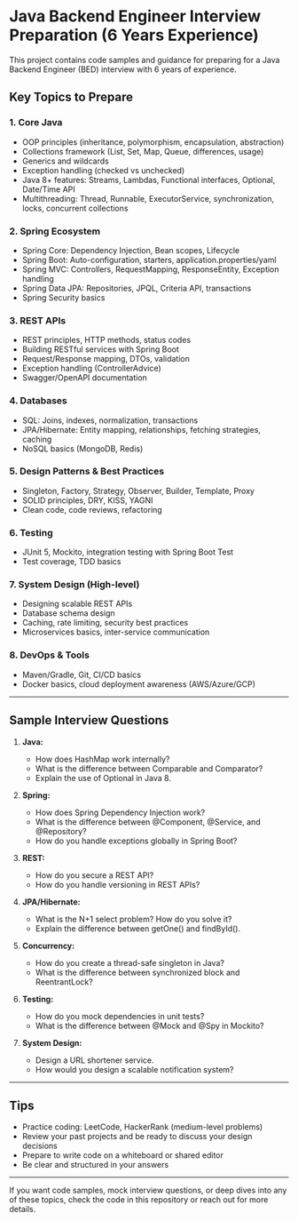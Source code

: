 # Java Backend Engineer Interview Preparation (6 Years Experience)

This project contains code samples and guidance for preparing for a Java Backend Engineer (BED) interview with 6 years of experience.

## Key Topics to Prepare

### 1. Core Java
- OOP principles (inheritance, polymorphism, encapsulation, abstraction)
- Collections framework (List, Set, Map, Queue, differences, usage)
- Generics and wildcards
- Exception handling (checked vs unchecked)
- Java 8+ features: Streams, Lambdas, Functional interfaces, Optional, Date/Time API
- Multithreading: Thread, Runnable, ExecutorService, synchronization, locks, concurrent collections

### 2. Spring Ecosystem
- Spring Core: Dependency Injection, Bean scopes, Lifecycle
- Spring Boot: Auto-configuration, starters, application.properties/yaml
- Spring MVC: Controllers, RequestMapping, ResponseEntity, Exception handling
- Spring Data JPA: Repositories, JPQL, Criteria API, transactions
- Spring Security basics

### 3. REST APIs
- REST principles, HTTP methods, status codes
- Building RESTful services with Spring Boot
- Request/Response mapping, DTOs, validation
- Exception handling (ControllerAdvice)
- Swagger/OpenAPI documentation

### 4. Databases
- SQL: Joins, indexes, normalization, transactions
- JPA/Hibernate: Entity mapping, relationships, fetching strategies, caching
- NoSQL basics (MongoDB, Redis)

### 5. Design Patterns & Best Practices
- Singleton, Factory, Strategy, Observer, Builder, Template, Proxy
- SOLID principles, DRY, KISS, YAGNI
- Clean code, code reviews, refactoring

### 6. Testing
- JUnit 5, Mockito, integration testing with Spring Boot Test
- Test coverage, TDD basics

### 7. System Design (High-level)
- Designing scalable REST APIs
- Database schema design
- Caching, rate limiting, security best practices
- Microservices basics, inter-service communication

### 8. DevOps & Tools
- Maven/Gradle, Git, CI/CD basics
- Docker basics, cloud deployment awareness (AWS/Azure/GCP)

---

## Sample Interview Questions

1. **Java:**  
   - How does HashMap work internally?
   - What is the difference between Comparable and Comparator?
   - Explain the use of Optional in Java 8.

2. **Spring:**  
   - How does Spring Dependency Injection work?
   - What is the difference between @Component, @Service, and @Repository?
   - How do you handle exceptions globally in Spring Boot?

3. **REST:**  
   - How do you secure a REST API?
   - How do you handle versioning in REST APIs?

4. **JPA/Hibernate:**  
   - What is the N+1 select problem? How do you solve it?
   - Explain the difference between getOne() and findById().

5. **Concurrency:**  
   - How do you create a thread-safe singleton in Java?
   - What is the difference between synchronized block and ReentrantLock?

6. **Testing:**  
   - How do you mock dependencies in unit tests?
   - What is the difference between @Mock and @Spy in Mockito?

7. **System Design:**  
   - Design a URL shortener service.
   - How would you design a scalable notification system?

---

## Tips
- Practice coding: LeetCode, HackerRank (medium-level problems)
- Review your past projects and be ready to discuss your design decisions
- Prepare to write code on a whiteboard or shared editor
- Be clear and structured in your answers

---

If you want code samples, mock interview questions, or deep dives into any of these topics, check the code in this repository or reach out for more details.

